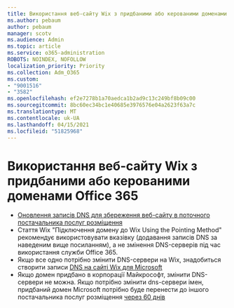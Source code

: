 ```yaml
---
title: Використання веб-сайту Wix з придбаними або керованими доменами Office 365
ms.author: pebaum
author: pebaum
manager: scotv
ms.audience: Admin
ms.topic: article
ms.service: o365-administration
ROBOTS: NOINDEX, NOFOLLOW
localization_priority: Priority
ms.collection: Adm_O365
ms.custom:
- "9001516"
- "3582"
ms.openlocfilehash: ef2e7278b1a70aedca1b2ad9c13c249bf8b09c00
ms.sourcegitcommit: 8bc60ec34bc1e40685e3976576e04a2623f63a7c
ms.translationtype: MT
ms.contentlocale: uk-UA
ms.lasthandoff: 04/15/2021
ms.locfileid: "51825968"
---
```

# <a name="using-wix-website-with-office-365-purchased-or-managed-domains"></a>Використання веб-сайту Wix з придбаними або керованими доменами Office 365

- [Оновлення записів DNS для збереження веб-сайту в поточного постачальника послуг розміщення](https://docs.microsoft.com/microsoft-365/admin/dns/update-dns-records-to-retain-current-hosting-provider)
- Стаття Wix "Підключення домену до Wix Using the Pointing Method" рекомендує використовувати вказівку (додавання записів DNS за наведеним вище посиланням), а не змінення DNS-серверів під час використання служби Office 365.
- Якщо все одно потрібно змінити DNS-сервери на Wix, знадобиться створити записи  [DNS на сайті Wix для Microsoft](https://docs.microsoft.com/microsoft-365/admin/dns/create-dns-records-at-wix?view=o365-worldwide)
- Якщо домен придбано в корпорації Майкрософт, змінити DNS-сервери не можна. Якщо потрібно змінити dns-сервери імен, придбаний домен Microsoft потрібно буде перенести до іншого постачальника послуг розміщення  [через 60 днів](https://docs.microsoft.com/microsoft-365/admin/get-help-with-domains/transfer-a-domain-from-microsoft-to-another-host)